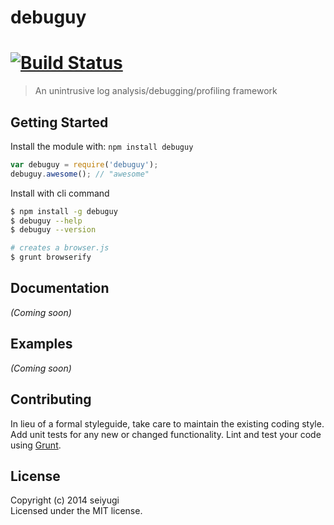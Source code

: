 debuguy
=======

#  [![Build Status](https://secure.travis-ci.org/seiyugi/debuguy.png?branch=master)](http://travis-ci.org/seiyugi/debuguy)

> An unintrusive log analysis/debugging/profiling framework


## Getting Started

Install the module with: `npm install debuguy`

```js
var debuguy = require('debuguy');
debuguy.awesome(); // "awesome"
```

Install with cli command

```sh
$ npm install -g debuguy
$ debuguy --help
$ debuguy --version
```


```sh
# creates a browser.js
$ grunt browserify
```



## Documentation

_(Coming soon)_


## Examples

_(Coming soon)_


## Contributing

In lieu of a formal styleguide, take care to maintain the existing coding style. Add unit tests for any new or changed functionality. Lint and test your code using [Grunt](http://gruntjs.com).


## License

Copyright (c) 2014 seiyugi  
Licensed under the MIT license.
